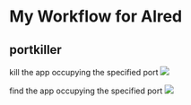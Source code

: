 # My Workflow for Alred

## portkiller
kill the app occupying the specified port
![][image-1]

find the app occupying the specified port
![][image-2]

[image-1]:	http://d.pr/i/1gSlk+
[image-2]:	http://d.pr/i/19KWn+